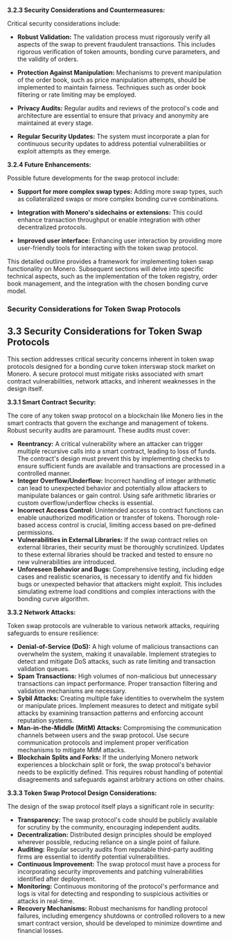**3.2.3  Security Considerations and Countermeasures:**

Critical security considerations include:

* **Robust Validation:**  The validation process must rigorously verify all aspects of the swap to prevent fraudulent transactions.  This includes rigorous verification of token amounts, bonding curve parameters, and the validity of orders.

* **Protection Against Manipulation:** Mechanisms to prevent manipulation of the order book, such as price manipulation attempts, should be implemented to maintain fairness.  Techniques such as order book filtering or rate limiting may be employed.

* **Privacy Audits:** Regular audits and reviews of the protocol's code and architecture are essential to ensure that privacy and anonymity are maintained at every stage.

* **Regular Security Updates:**  The system must incorporate a plan for continuous security updates to address potential vulnerabilities or exploit attempts as they emerge.


**3.2.4  Future Enhancements:**

Possible future developments for the swap protocol include:

* **Support for more complex swap types:**  Adding more swap types, such as collateralized swaps or more complex bonding curve combinations.

* **Integration with Monero's sidechains or extensions:** This could enhance transaction throughput or enable integration with other decentralized protocols.

* **Improved user interface:** Enhancing user interaction by providing more user-friendly tools for interacting with the token swap protocol.


This detailed outline provides a framework for implementing token swap functionality on Monero.  Subsequent sections will delve into specific technical aspects, such as the implementation of the token registry, order book management, and the integration with the chosen bonding curve model.


### Security Considerations for Token Swap Protocols

## 3.3 Security Considerations for Token Swap Protocols

This section addresses critical security concerns inherent in token swap protocols designed for a bonding curve token interswap stock market on Monero.  A secure protocol must mitigate risks associated with smart contract vulnerabilities, network attacks, and inherent weaknesses in the design itself.

**3.3.1 Smart Contract Security:**

The core of any token swap protocol on a blockchain like Monero lies in the smart contracts that govern the exchange and management of tokens.  Robust security audits are paramount.  These audits must cover:

* **Reentrancy:**  A critical vulnerability where an attacker can trigger multiple recursive calls into a smart contract, leading to loss of funds.  The contract's design must prevent this by implementing checks to ensure sufficient funds are available and transactions are processed in a controlled manner.
* **Integer Overflow/Underflow:**  Incorrect handling of integer arithmetic can lead to unexpected behavior and potentially allow attackers to manipulate balances or gain control.  Using safe arithmetic libraries or custom overflow/underflow checks is essential.
* **Incorrect Access Control:**  Unintended access to contract functions can enable unauthorized modification or transfer of tokens.  Thorough role-based access control is crucial, limiting access based on pre-defined permissions.
* **Vulnerabilities in External Libraries:**  If the swap contract relies on external libraries, their security must be thoroughly scrutinized.  Updates to these external libraries should be tracked and tested to ensure no new vulnerabilities are introduced.
* **Unforeseen Behavior and Bugs:**  Comprehensive testing, including edge cases and realistic scenarios, is necessary to identify and fix hidden bugs or unexpected behavior that attackers might exploit. This includes simulating extreme load conditions and complex interactions with the bonding curve algorithm.


**3.3.2 Network Attacks:**

Token swap protocols are vulnerable to various network attacks, requiring safeguards to ensure resilience:

* **Denial-of-Service (DoS):**  A high volume of malicious transactions can overwhelm the system, making it unavailable.  Implement strategies to detect and mitigate DoS attacks, such as rate limiting and transaction validation queues.
* **Spam Transactions:**  High volumes of non-malicious but unnecessary transactions can impact performance.  Proper transaction filtering and validation mechanisms are necessary.
* **Sybil Attacks:**  Creating multiple fake identities to overwhelm the system or manipulate prices.  Implement measures to detect and mitigate sybil attacks by examining transaction patterns and enforcing account reputation systems.
* **Man-in-the-Middle (MitM) Attacks:**  Compromising the communication channels between users and the swap protocol.  Use secure communication protocols and implement proper verification mechanisms to mitigate MitM attacks.
* **Blockchain Splits and Forks:**  If the underlying Monero network experiences a blockchain split or fork, the swap protocol's behavior needs to be explicitly defined.  This requires robust handling of potential disagreements and safeguards against arbitrary actions on other chains.

**3.3.3 Token Swap Protocol Design Considerations:**

The design of the swap protocol itself plays a significant role in security:

* **Transparency:**  The swap protocol's code should be publicly available for scrutiny by the community, encouraging independent audits.
* **Decentralization:**  Distributed design principles should be employed wherever possible, reducing reliance on a single point of failure.
* **Auditing:**  Regular security audits from reputable third-party auditing firms are essential to identify potential vulnerabilities.
* **Continuous Improvement:**  The swap protocol must have a process for incorporating security improvements and patching vulnerabilities identified after deployment.
* **Monitoring:**  Continuous monitoring of the protocol's performance and logs is vital for detecting and responding to suspicious activities or attacks in real-time.
* **Recovery Mechanisms:**  Robust mechanisms for handling protocol failures, including emergency shutdowns or controlled rollovers to a new smart contract version, should be developed to minimize downtime and financial losses.

